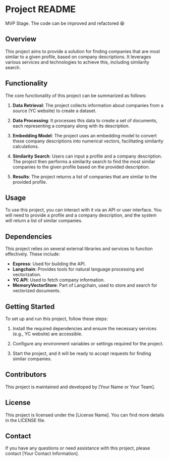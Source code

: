 # Project README

MVP Stage. The code can be improved and refactored 😆

## Overview

This project aims to provide a solution for finding companies that are most similar to a given profile, based on company descriptions. It leverages various services and technologies to achieve this, including similarity search.

## Functionality

The core functionality of this project can be summarized as follows:

1. **Data Retrieval**: The project collects information about companies from a source (YC website) to create a dataset.

2. **Data Processing**: It processes this data to create a set of documents, each representing a company along with its description.

3. **Embedding Model**: The project uses an embedding model to convert these company descriptions into numerical vectors, facilitating similarity calculations.

4. **Similarity Search**: Users can input a profile and a company description. The project then performs a similarity search to find the most similar companies to the given profile based on the provided description.

5. **Results**: The project returns a list of companies that are similar to the provided profile.

## Usage

To use this project, you can interact with it via an API or user interface. You will need to provide a profile and a company description, and the system will return a list of similar companies.

## Dependencies

This project relies on several external libraries and services to function effectively. These include:

- **Express**: Used for building the API.
- **Langchain**: Provides tools for natural language processing and vectorization.
- **YC API**: Used to fetch company information.
- **MemoryVectorStore**: Part of Langchain, used to store and search for vectorized documents.

## Getting Started

To set up and run this project, follow these steps:

1. Install the required dependencies and ensure the necessary services (e.g., YC website) are accessible.

2. Configure any environment variables or settings required for the project.

3. Start the project, and it will be ready to accept requests for finding similar companies.

## Contributors

This project is maintained and developed by [Your Name or Your Team].

## License

This project is licensed under the [License Name]. You can find more details in the LICENSE file.

## Contact

If you have any questions or need assistance with this project, please contact [Your Contact Information].
